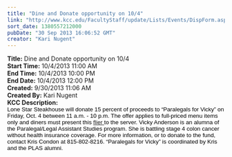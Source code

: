 ```yaml
---
title: "Dine and Donate opportunity on 10/4"
link: "http://www.kcc.edu/FacultyStaff/update/Lists/Events/DispForm.aspx?ID=457"
sort_date: 1380557212000
pubDate: "30 Sep 2013 16:06:52 GMT"
creator: "Kari Nugent"
---
```


<div><b>Title:</b> Dine and Donate opportunity on 10/4</div>
<div><b>Start Time:</b> 10/4/2013 11:00 AM</div>
<div><b>End Time:</b> 10/4/2013 10:00 PM</div>
<div><b>End Date:</b> 10/4/2013 12:00 PM</div>
<div><b>Created:</b> 9/30/2013 11:06 AM</div>
<div><b>Created By:</b> Kari Nugent</div>
<div><b>KCC Description:</b> <div class="ExternalClass778C6F05F9DC4454B1B1074F6ED03F7D">
<div><span style="font-family:'Calibri','sans-serif';color:black;font-size:11pt"><span style="font-family:'Arial','sans-serif';color:black;font-size:10pt">
<p style="margin:0in 0in 0pt"><span style="font-family:'Arial','sans-serif';color:black;font-size:10pt">Lone Star Steakhouse will donate 15 percent of proceeds to “Paralegals for Vicky” on Friday, Oct. 4 between 11 a.m. - 10 p.m. The offer applies to full-priced menu items only and diners must present this <a href="/FacultyStaff/update/Documents/Paralegals_for_Vicky.pdf">flier </a>to the server. Vicky Anderson is an alumna of the Paralegal/Legal Assistant Studies program. She is battling stage 4 colon cancer without health insurance coverage. For more information, or to donate to the fund, contact Kris Condon at 815-802-8216. “Paralegals for Vicky” is coordinated by Kris and the PLAS alumni.</span></p></span></span></span></span></span></div></div></div>
